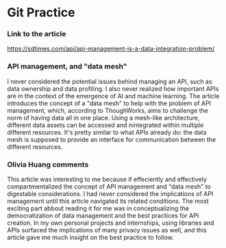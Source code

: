 # Git Practice

### Link to the article
https://sdtimes.com/api/api-management-is-a-data-integration-problem/

### API management, and "data mesh"
I never considered the potential issues behind managing an API, such as data ownership and data profiling.
I also never realized how important APIs are in the context of the emergence of AI and machine learning.
The article introduces the concept of a "data mesh" to help with the problem of API management, which,
according to ThoughWorks, aims to challenge the norm of having data all in one place. Using a mesh-like
architecture, different data assets can be accessed and nintegrated within multiple different resources.
It's pretty similar to what APIs already do: the data mesh is supposed to provide an interface for
communication between the different resources.


### Olivia Huang comments

This article was interesting to me because if effeciently and effectively compartmentalized the concept of API management and "data mesh" to digestable considerations. I had never considered the implications of API management until this article navigated its related conditions. The most exciting part abbout reading it for me was in conceptualizing the democratization of data management and the best practices for API creation. In my own personal projects and internships, using libraries and APIs surfaced the implications of many privacy issues as well, and this article gave me much insight on the best practice to follow. 
